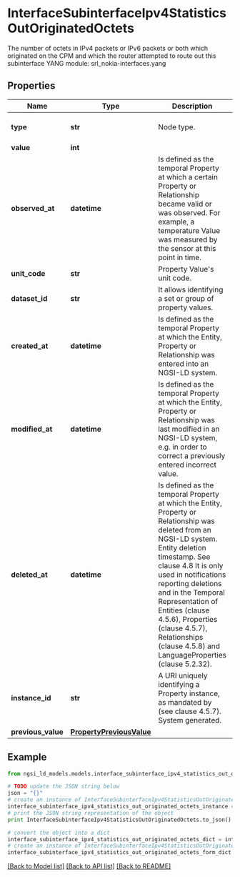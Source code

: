 # InterfaceSubinterfaceIpv4StatisticsOutOriginatedOctets

The number of octets in IPv4 packets or IPv6 packets or both which originated on the CPM and which the router attempted to route out this subinterface  YANG module: srl_nokia-interfaces.yang 

## Properties

Name | Type | Description | Notes
------------ | ------------- | ------------- | -------------
**type** | **str** | Node type.  | [optional] [default to 'Property']
**value** | **int** |  | 
**observed_at** | **datetime** | Is defined as the temporal Property at which a certain Property or Relationship became valid or was observed. For example, a temperature Value was measured by the sensor at this point in time.  | [optional] 
**unit_code** | **str** | Property Value&#39;s unit code.  | [optional] 
**dataset_id** | **str** | It allows identifying a set or group of property values.  | [optional] 
**created_at** | **datetime** | Is defined as the temporal Property at which the Entity, Property or Relationship was entered into an NGSI-LD system.  | [optional] [readonly] 
**modified_at** | **datetime** | Is defined as the temporal Property at which the Entity, Property or Relationship was last modified in an NGSI-LD system, e.g. in order to correct a previously entered incorrect value.  | [optional] [readonly] 
**deleted_at** | **datetime** | Is defined as the temporal Property at which the Entity, Property or Relationship was deleted from an NGSI-LD system.  Entity deletion timestamp. See clause 4.8 It is only used in notifications reporting deletions and in the Temporal Representation of Entities (clause 4.5.6), Properties (clause 4.5.7), Relationships (clause 4.5.8) and LanguageProperties (clause 5.2.32).  | [optional] [readonly] 
**instance_id** | **str** | A URI uniquely identifying a Property instance, as mandated by (see clause 4.5.7). System generated.  | [optional] [readonly] 
**previous_value** | [**PropertyPreviousValue**](PropertyPreviousValue.md) |  | [optional] 

## Example

```python
from ngsi_ld_models.models.interface_subinterface_ipv4_statistics_out_originated_octets import InterfaceSubinterfaceIpv4StatisticsOutOriginatedOctets

# TODO update the JSON string below
json = "{}"
# create an instance of InterfaceSubinterfaceIpv4StatisticsOutOriginatedOctets from a JSON string
interface_subinterface_ipv4_statistics_out_originated_octets_instance = InterfaceSubinterfaceIpv4StatisticsOutOriginatedOctets.from_json(json)
# print the JSON string representation of the object
print InterfaceSubinterfaceIpv4StatisticsOutOriginatedOctets.to_json()

# convert the object into a dict
interface_subinterface_ipv4_statistics_out_originated_octets_dict = interface_subinterface_ipv4_statistics_out_originated_octets_instance.to_dict()
# create an instance of InterfaceSubinterfaceIpv4StatisticsOutOriginatedOctets from a dict
interface_subinterface_ipv4_statistics_out_originated_octets_form_dict = interface_subinterface_ipv4_statistics_out_originated_octets.from_dict(interface_subinterface_ipv4_statistics_out_originated_octets_dict)
```
[[Back to Model list]](../README.md#documentation-for-models) [[Back to API list]](../README.md#documentation-for-api-endpoints) [[Back to README]](../README.md)


